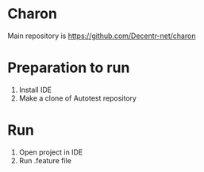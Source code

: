 # Charon

Main repository is https://github.com/Decentr-net/charon


# Preparation to run

1. Install IDE
2. Make a clone of Autotest repository

# Run

1. Open project in IDE
2. Run .feature file


